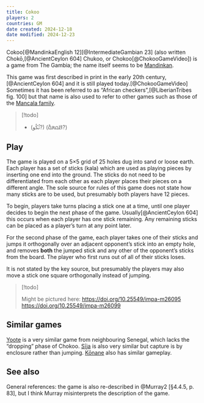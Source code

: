 ```yaml
---
title: Cokoo
players: 2
countries: GM
date created: 2024-12-18
date modified: 2024-12-23
---
```


<span lang="mnk" class="aka noun">Cokoo</span>[@MandinkaEnglish 12][@IntermediateGambian 23] (also written Chokō,[@AncientCeylon 604] Chukoo, or Chokoo[@ChokooGameVideo]) is a game from The Gambia; the name itself seems to be <a href="https://en.wikipedia.org/wiki/Mandinka_language">Mandinkan</a>. 

This game was first described in print in the early 20th century,[@AncientCeylon 604] and it is still played today.[@ChokooGameVideo] Sometimes it has been referred to as “African checkers”,[@LiberianTribes fig. 100] but that name is also used to refer to other games such as those of the [Mancala family](articles/families/mancala-games/mancala-games.md).

> [!todo]
>  * (ثُكُو?) (<span lang="ff-Adlm" class="aka noun">𞤕𞤮𞤳𞤮𞥅</span>?)


## Play

The game is played on a 5×5 grid of 25 holes dug into sand or loose earth. Each player has a set of sticks (<span lang="mnk">kala</span>) which are used as playing pieces by inserting one end into the ground. The sticks do not need to be differentiated from each other as each player places their pieces on a different angle. The sole source for rules of this game does not state how many sticks are to be used, but presumably both players have 12 pieces.

To begin, players take turns placing a stick one at a time, until one player decides to begin the next phase of the game. Usually[@AncientCeylon 604] this occurs when each player has one stick remaining. Any remaining sticks can be placed as a player’s turn at any point later.

For the second phase of the game, each player takes one of their sticks and jumps it orthogonally over an adjacent opponent’s stick into an empty hole, and removes **both** the jumped stick and any other of the opponent’s sticks from the board. The player who first runs out of all of their sticks loses.

It is not stated by the key source, but presumably the players may also move a stick one square orthogonally instead of jumping.

> [!todo]
>
> Might be pictured here:
> https://doi.org/10.25549/impa-m26095
> https://doi.org/10.25549/impa-m26099

## Similar games

[Yoote](games/yoote/yoote.md)  is a very similar game from neighbouring Senegal, which lacks the “dropping” phase of Chokoo. [Sīja](games/sija/sija.md) is also very similar but capture is by enclosure rather than jumping. [Kōnane](games/konane/konane.md) also has similar gameplay.

## See also

General references: the game is also re-described in @Murray2 [§4.4.5, p. 83], but I think Murray misinterprets the description of the game.
